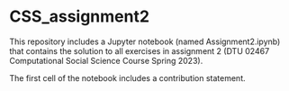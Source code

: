 # CSS_assignment2

This repository includes a Jupyter notebook (named Assignment2.ipynb) that contains the solution to all exercises in assignment 2 (DTU 02467 Computational Social Science Course Spring 2023).

The first cell of the notebook includes a contribution statement.
